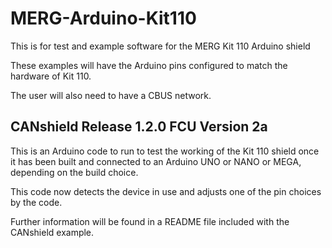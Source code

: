 # MERG-Arduino-Kit110
 This is for test and example software for the MERG Kit 110 Arduino  shield
 
 These examples will have the Arduino pins configured to match the hardware of Kit 110.
 
 The user will also need to have a CBUS network.
 
## CANshield Release 1.2.0 FCU Version 2a
 
 This is an Arduino code to run to test the working of the Kit 110 shield once it has been built and connected to an Arduino UNO or NANO or MEGA, depending on the build choice.
 
 This code now detects the device in use and adjusts one of the pin choices by the code.
 
 Further information will be found in a README file included with the CANshield example.
 
